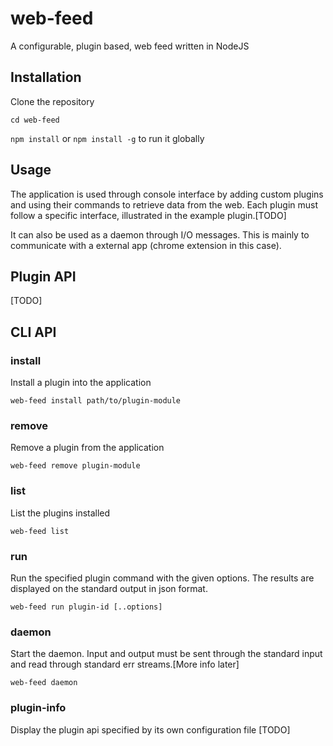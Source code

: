 # web-feed

A configurable, plugin based, web feed written in NodeJS

## Installation

Clone the repository

`cd web-feed`

`npm install` or `npm install -g` to run it globally

## Usage

The application is used through console interface by adding custom plugins and using their commands to retrieve data from the web.
Each plugin must follow a specific interface, illustrated in the example plugin.[TODO]

It can also be used as a daemon through I/O messages. This is mainly to communicate with
a external app (chrome extension in this case).

## Plugin API

[TODO]

## CLI API

### install

Install a plugin into the application

`web-feed install path/to/plugin-module`

### remove

Remove a plugin from the application

`web-feed remove plugin-module`

### list

List the plugins installed

`web-feed list`

### run

Run the specified plugin command with the given options.
The results are displayed on the standard output in json format.

`web-feed run plugin-id [..options]`

### daemon

Start the daemon.
Input and output must be sent through the standard input
and read through standard err streams.[More info later]

`web-feed daemon`

### plugin-info

Display the plugin api specified by its own configuration file
[TODO]

